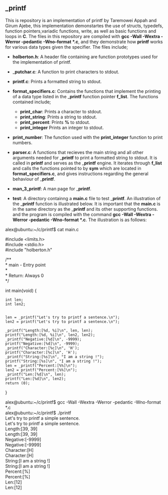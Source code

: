## _printf
This is repository is an implementation of printf by Taremowei Appah and Girum Ajebe, this implementation demonstartes the use of structs, typedefs, function pointers,variadic functions, write, as well as basic functions and loops in __C__. The files in this repository are compiled with __gcc -Wall -Wextra -Werror -pedantic -Wno-format *.c__, and they demonstrate how __printf__ works for various data types given the specifier. The files include;

- __holberton.h__: A header file containing are function prototypes used for the implementation of printf.

- ___putchar.c__: A function to print characters to stdout.

- __printf.c__: Prints a formatted string to stdout.

- __format_specifiers.c__: Contains the functions that implement the printing of a data type listed in the ___printf__ function pointer __f_list__. The functions contained include;
  * __print_char__: Prints a character to stdout.
  * __print_string__: Prints a string to stdout.
  * __print_percent__: Prints __%__ to stdout.
  * __print_integer__ Prints an integer to stdout.

- __print_number__: The function used with the __print_integer__ function to print numbers.

- __parser.c__: A functions that recieves the main string and all other arguments needed for ___printf__ to print a formatted string to stdout. It is called in __printf__ and serves as the ___printf__ engine. It iterates through __f_list__ and calls the functions pointed to by __sym__ which are located in __format_specifiers.c__, and gives instructions regarding the general behaviour of ___printf__.

- __man_3_printf__: A man page for ___printf__.

- __test__: A directory containng a __main.c__ file to test ___printf__. An illustration of the ___printf__ function is illustrated below. It is important that the __main.c__ is in the same directory as the ___printf__ and its other supporting functions. and the program is compiled with the command __gcc -Wall -Wextra -Werror -pedantic -Wno-format *.c__. The illustration is as follows: 

alex@ubuntu:~/c/printf$ cat main.c

#include <limits.h>  
#include <stdio.h>  
#include "holberton.h"

/\*\*  
 \* main - Entry point  
 \*  
 \* Return: Always 0  
 \*/  

int main(void)
\{

	int len;
	int len2;


	len = _printf("Let's try to printf a sentence.\n");
	len2 = printf("Let's try to printf a sentence.\n");
     
	_printf("Length:[%d, %i]\n", len, len);
	printf("Length:[%d, %i]\n", len2, len2);
	_printf("Negative:[%d]\n", -9999);
	printf("Negative:[%d]\n", -9999);
	_printf("Character:[%c]\n", 'H');
	printf("Character:[%c]\n", 'H');
	_printf("String:[%s]\n", "I am a string !");
	printf("String:[%s]\n", "I am a string !");
	len = _printf("Percent:[%%]\n");
	len2 = printf("Percent:[%%]\n");
	_printf("Len:[%d]\n", len);
	printf("Len:[%d]\n", len2);
	return (0);
\}

alex@ubuntu:~/c/printf$ gcc -Wall -Wextra -Werror -pedantic -Wno-format *.c  
alex@ubuntu:~/c/printf$ ./printf  
Let's try to printf a simple sentence.  
Let's try to printf a simple sentence.  
Length:\[39, 39\]  
Length:\[39, 39\]  
Negative:\[\-9999\]  
Negative:\[\-9999\]  
Character:\[H\]  
Character:\[H\]  
String:\[I am a string !\]  
String:\[I am a string !\]  
Percent:\[%\]  
Percent:\[%\]  
Len:\[12\]  
Len:\[12\]  

